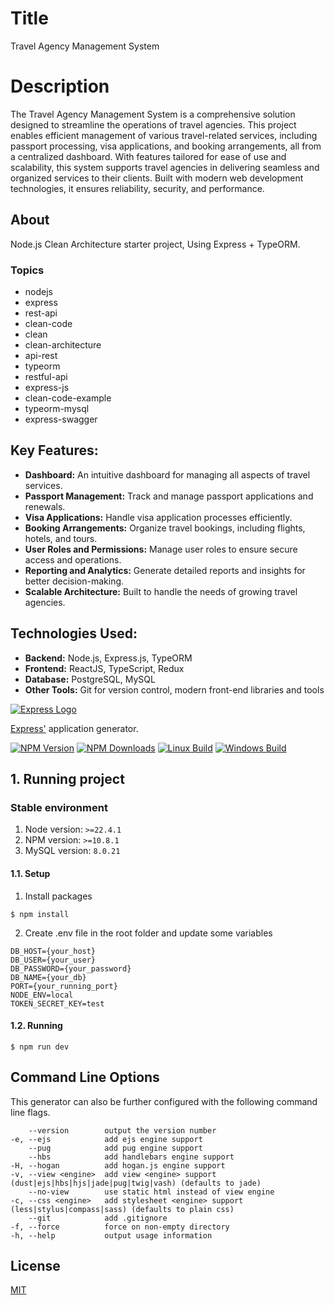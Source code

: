 # Title
Travel Agency Management System

# Description
The Travel Agency Management System is a comprehensive solution designed to streamline the operations of travel agencies. This project enables efficient management of various travel-related services, including passport processing, visa applications, and booking arrangements, all from a centralized dashboard. With features tailored for ease of use and scalability, this system supports travel agencies in delivering seamless and organized services to their clients. Built with modern web development technologies, it ensures reliability, security, and performance.

## About
Node.js Clean Architecture starter project, Using Express + TypeORM.

### Topics
- nodejs
- express
- rest-api
- clean-code
- clean
- clean-architecture
- api-rest
- typeorm
- restful-api
- express-js
- clean-code-example
- typeorm-mysql
- express-swagger

## Key Features:
- **Dashboard:** An intuitive dashboard for managing all aspects of travel services.
- **Passport Management:** Track and manage passport applications and renewals.
- **Visa Applications:** Handle visa application processes efficiently.
- **Booking Arrangements:** Organize travel bookings, including flights, hotels, and tours.
- **User Roles and Permissions:** Manage user roles to ensure secure access and operations.
- **Reporting and Analytics:** Generate detailed reports and insights for better decision-making.
- **Scalable Architecture:** Built to handle the needs of growing travel agencies.

## Technologies Used:
- **Backend:** Node.js, Express.js, TypeORM
- **Frontend:** ReactJS, TypeScript, Redux
- **Database:** PostgreSQL, MySQL
- **Other Tools:** Git for version control, modern front-end libraries and tools

[![Express Logo](https://i.cloudup.com/zfY6lL7eFa-3000x3000.png)](http://expressjs.com/)

[Express'](https://www.npmjs.com/package/express) application generator.

[![NPM Version][npm-image]][npm-url]
[![NPM Downloads][downloads-image]][downloads-url]
[![Linux Build][github-actions-ci-image]][github-actions-ci-url]
[![Windows Build][appveyor-image]][appveyor-url]


## 1. Running project
### Stable environment

1. Node version: ```>=22.4.1```
3. NPM version: ```>=10.8.1```
4. MySQL version: ```8.0.21```

#### 1.1. Setup
1. Install packages

```$ npm install```

2. Create .env file in the root folder and update some variables
```
DB_HOST={your_host}
DB_USER={your_user}
DB_PASSWORD={your_password}
DB_NAME={your_db}
PORT={your_running_port}
NODE_ENV=local
TOKEN_SECRET_KEY=test
```

#### 1.2. Running
```$ npm run dev```

## Command Line Options

This generator can also be further configured with the following command line flags.

        --version        output the version number
    -e, --ejs            add ejs engine support
        --pug            add pug engine support
        --hbs            add handlebars engine support
    -H, --hogan          add hogan.js engine support
    -v, --view <engine>  add view <engine> support (dust|ejs|hbs|hjs|jade|pug|twig|vash) (defaults to jade)
        --no-view        use static html instead of view engine
    -c, --css <engine>   add stylesheet <engine> support (less|stylus|compass|sass) (defaults to plain css)
        --git            add .gitignore
    -f, --force          force on non-empty directory
    -h, --help           output usage information

## License

[MIT](LICENSE)

[npm-image]: https://img.shields.io/npm/v/express-generator.svg
[npm-url]: https://npmjs.org/package/express-generator
[appveyor-image]: https://img.shields.io/appveyor/ci/dougwilson/generator/master.svg?label=windows
[appveyor-url]: https://ci.appveyor.com/project/dougwilson/generator
[downloads-image]: https://img.shields.io/npm/dm/express-generator.svg
[downloads-url]: https://npmjs.org/package/express-generator
[github-actions-ci-image]: https://img.shields.io/github/workflow/status/expressjs/generator/ci/master?label=linux
[github-actions-ci-url]: https://github.com/expressjs/generator/actions/workflows/ci.yml